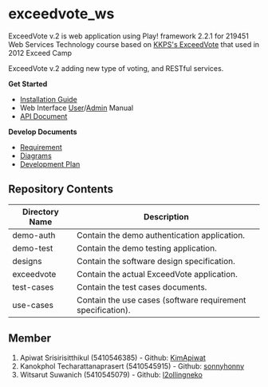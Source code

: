 exceedvote_ws
=============

ExceedVote v.2 is web application using Play! framework 2.2.1 for 219451 Web Services Technology course based on [KKPS's ExceedVote](https://github.com/KKPS/exceedvote) that used in 2012 Exceed Camp

ExceedVote v.2 adding new type of voting, and RESTful services.

**Get Started**

* [Installation Guide](https://github.com/AKWEXV/exceedvote_ws/wiki/Installation-Guide)
* Web Interface [User](https://github.com/AKWEXV/exceedvote_ws/wiki/User-Web-Manual)/[Admin](https://github.com/AKWEXV/exceedvote_ws/wiki/Admin-Web-Manual) Manual
* [API Document](https://github.com/AKWEXV/exceedvote_ws/wiki/API-Document)

**Develop Documents**

* [Requirement](https://github.com/AKWEXV/exceedvote_ws/wiki/Requirement)
* [Diagrams](https://github.com/AKWEXV/exceedvote_ws/wiki/Diagrams)
* [Development Plan](https://github.com/AKWEXV/exceedvote_ws/wiki/Development-Plan)

Repository Contents
-------------
| Directory Name | Description |
| -------------- | ----------- |
| demo-auth      | Contain the demo authentication application. |
| demo-test      | Contain the demo testing application. |
| designs        | Contain the software design specification. |
| exceedvote     | Contain the actual ExceedVote application. |
| test-cases     | Contain the test cases documents. |
| use-cases      | Contain the use cases (software requirement specification). |

Member
-------------
1. Apiwat Srisirisitthikul (5410546385) - Github: [KimApiwat](https://github.com/KimApiwat)
2. Kanokphol Techarattanaprasert (5410545915) - Github: [sonnyhonny](https://github.com/sonnyhonny)
3. Witsarut Suwanich (5410545079) - Github: [l2ollingneko](https://github.com/l2ollingneko)
